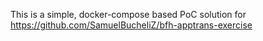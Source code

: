 This is a simple, docker-compose based PoC solution for https://github.com/SamuelBucheliZ/bfh-apptrans-exercise